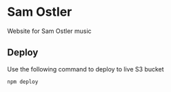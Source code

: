 # Sam Ostler

Website for Sam Ostler music

## Deploy

Use the following command to deploy to live S3 bucket

```bash
npm deploy
```